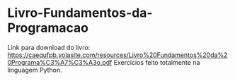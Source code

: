 # Livro-Fundamentos-da-Programacao
Link para download do livro: 
https://caequfpb.yolasite.com/resources/Livro%20Fundamentos%20da%20Programa%C3%A7%C3%A3o.pdf
Exercícios feito totalmente na linguagem Python. 
